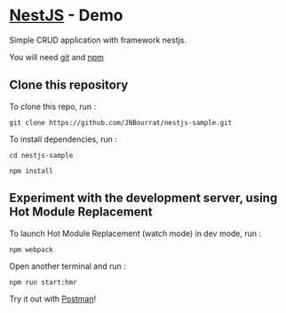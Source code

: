 # [NestJS](https://github.com/nestjs/nest) - Demo

Simple CRUD application with framework nestjs.

You will need [git](https://git-scm.com/) and [npm](https://www.npmjs.com/)

## Clone this repository

To clone this repo, run :

`git clone https://github.com/JNBourrat/nestjs-sample.git`

To install dependencies, run :

`cd nestjs-sample`

`npm install`

## Experiment with the development server, using Hot Module Replacement

To launch Hot Module Replacement (watch mode) in dev mode, run :
    
`npm webpack`

Open another terminal and run :

`npm run start:hmr`

Try it out with [Postman](https://www.getpostman.com/)!